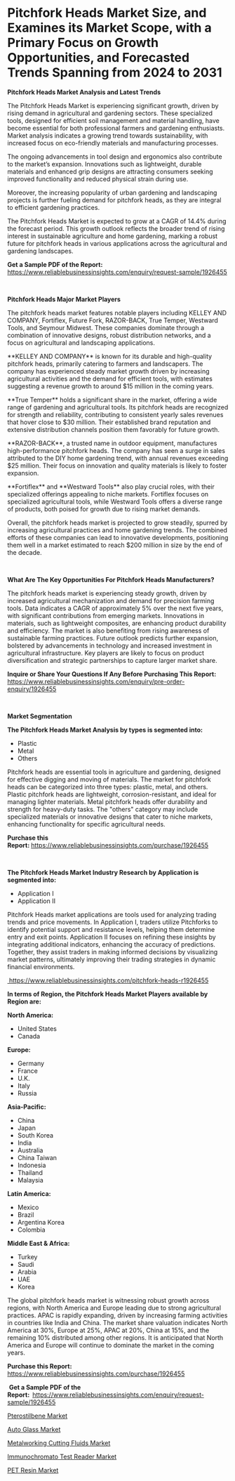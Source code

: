 <p><h1>Pitchfork Heads Market Size, and Examines its Market Scope, with a Primary Focus on Growth Opportunities, and Forecasted Trends Spanning from 2024 to 2031</h1></p><p><strong>Pitchfork Heads Market Analysis and Latest Trends</strong></p>
<p><p>The Pitchfork Heads Market is experiencing significant growth, driven by rising demand in agricultural and gardening sectors. These specialized tools, designed for efficient soil management and material handling, have become essential for both professional farmers and gardening enthusiasts. Market analysis indicates a growing trend towards sustainability, with increased focus on eco-friendly materials and manufacturing processes.</p><p>The ongoing advancements in tool design and ergonomics also contribute to the market’s expansion. Innovations such as lightweight, durable materials and enhanced grip designs are attracting consumers seeking improved functionality and reduced physical strain during use.</p><p>Moreover, the increasing popularity of urban gardening and landscaping projects is further fueling demand for pitchfork heads, as they are integral to efficient gardening practices. </p><p>The Pitchfork Heads Market is expected to grow at a CAGR of 14.4% during the forecast period. This growth outlook reflects the broader trend of rising interest in sustainable agriculture and home gardening, marking a robust future for pitchfork heads in various applications across the agricultural and gardening landscapes.</p></p>
<p><strong>Get a Sample PDF of the Report:&nbsp;</strong> <a href="https://www.reliablebusinessinsights.com/enquiry/request-sample/1926455?utm_campaign=57&utm_medium=2&utm_source=Github&utm_content=ia&utm_term=30102024&utm_id=pitchfork-heads">https://www.reliablebusinessinsights.com/enquiry/request-sample/1926455</a></p>
<p>&nbsp;</p>
<p><strong>Pitchfork Heads Major Market Players</strong></p>
<p><p>The pitchfork heads market features notable players including KELLEY AND COMPANY, Fortiflex, Future Fork, RAZOR-BACK, True Temper, Westward Tools, and Seymour Midwest. These companies dominate through a combination of innovative designs, robust distribution networks, and a focus on agricultural and landscaping applications.</p><p>**KELLEY AND COMPANY** is known for its durable and high-quality pitchfork heads, primarily catering to farmers and landscapers. The company has experienced steady market growth driven by increasing agricultural activities and the demand for efficient tools, with estimates suggesting a revenue growth to around $15 million in the coming years.</p><p>**True Temper** holds a significant share in the market, offering a wide range of gardening and agricultural tools. Its pitchfork heads are recognized for strength and reliability, contributing to consistent yearly sales revenues that hover close to $30 million. Their established brand reputation and extensive distribution channels position them favorably for future growth.</p><p>**RAZOR-BACK**, a trusted name in outdoor equipment, manufactures high-performance pitchfork heads. The company has seen a surge in sales attributed to the DIY home gardening trend, with annual revenues exceeding $25 million. Their focus on innovation and quality materials is likely to foster expansion.</p><p>**Fortiflex** and **Westward Tools** also play crucial roles, with their specialized offerings appealing to niche markets. Fortiflex focuses on specialized agricultural tools, while Westward Tools offers a diverse range of products, both poised for growth due to rising market demands.</p><p>Overall, the pitchfork heads market is projected to grow steadily, spurred by increasing agricultural practices and home gardening trends. The combined efforts of these companies can lead to innovative developments, positioning them well in a market estimated to reach $200 million in size by the end of the decade.</p></p>
<p>&nbsp;</p>
<p><strong>What Are The Key Opportunities For Pitchfork Heads Manufacturers?</strong></p>
<p><p>The pitchfork heads market is experiencing steady growth, driven by increased agricultural mechanization and demand for precision farming tools. Data indicates a CAGR of approximately 5% over the next five years, with significant contributions from emerging markets. Innovations in materials, such as lightweight composites, are enhancing product durability and efficiency. The market is also benefiting from rising awareness of sustainable farming practices. Future outlook predicts further expansion, bolstered by advancements in technology and increased investment in agricultural infrastructure. Key players are likely to focus on product diversification and strategic partnerships to capture larger market share.</p></p>
<p><strong>Inquire or Share Your Questions If Any Before Purchasing This Report:</strong> <a href="https://www.reliablebusinessinsights.com/enquiry/pre-order-enquiry/1926455?utm_campaign=57&utm_medium=2&utm_source=Github&utm_content=ia&utm_term=30102024&utm_id=pitchfork-heads">https://www.reliablebusinessinsights.com/enquiry/pre-order-enquiry/1926455</a></p>
<p>&nbsp;</p>
<p><strong>Market Segmentation</strong></p>
<p><strong>The Pitchfork Heads Market Analysis by types is segmented into:</strong></p>
<p><ul><li>Plastic</li><li>Metal</li><li>Others</li></ul></p>
<p><p>Pitchfork heads are essential tools in agriculture and gardening, designed for effective digging and moving of materials. The market for pitchfork heads can be categorized into three types: plastic, metal, and others. Plastic pitchfork heads are lightweight, corrosion-resistant, and ideal for managing lighter materials. Metal pitchfork heads offer durability and strength for heavy-duty tasks. The "others" category may include specialized materials or innovative designs that cater to niche markets, enhancing functionality for specific agricultural needs.</p></p>
<p><strong>Purchase this Report:&nbsp;</strong><a href="https://www.reliablebusinessinsights.com/purchase/1926455?utm_campaign=57&utm_medium=2&utm_source=Github&utm_content=ia&utm_term=30102024&utm_id=pitchfork-heads">https://www.reliablebusinessinsights.com/purchase/1926455</a></p>
<p>&nbsp;</p>
<p><strong>The Pitchfork Heads Market Industry Research by Application is segmented into:</strong></p>
<p><ul><li>Application I</li><li>Application II</li></ul></p>
<p><p>Pitchfork Heads market applications are tools used for analyzing trading trends and price movements. In Application I, traders utilize Pitchforks to identify potential support and resistance levels, helping them determine entry and exit points. Application II focuses on refining these insights by integrating additional indicators, enhancing the accuracy of predictions. Together, they assist traders in making informed decisions by visualizing market patterns, ultimately improving their trading strategies in dynamic financial environments.</p></p>
<p><a href="https://www.reliablebusinessinsights.com/pitchfork-heads-r1926455?utm_campaign=57&utm_medium=2&utm_source=Github&utm_content=ia&utm_term=30102024&utm_id=pitchfork-heads">&nbsp;https://www.reliablebusinessinsights.com/pitchfork-heads-r1926455</a></p>
<p><strong>In terms of Region, the Pitchfork Heads Market Players available by Region are:</strong></p>
<p>
    <p> <strong> North America: </strong>
        <ul>
            <li>United States</li>
            <li>Canada</li>
        </ul>
        </p> 
    <p> <strong> Europe: </strong>
        <ul>
            <li>Germany</li>
            <li>France</li>
            <li>U.K.</li>
            <li>Italy</li>
            <li>Russia</li>
        </ul>
        </p> 
    <p> <strong> Asia-Pacific: </strong>
        <ul>
            <li>China</li>
            <li>Japan</li>
            <li>South Korea</li>
            <li>India</li>
            <li>Australia</li>
            <li>China Taiwan</li>
            <li>Indonesia</li>
            <li>Thailand</li>
            <li>Malaysia</li>
        </ul>
        </p> 
    <p> <strong> Latin America: </strong>
        <ul>
            <li>Mexico</li>
            <li>Brazil</li>
            <li>Argentina Korea</li>
            <li>Colombia</li>
        </ul>
        </p> 
    <p> <strong> Middle East & Africa: </strong>
        <ul>
            <li>Turkey</li>
            <li>Saudi</li>
            <li>Arabia</li>
            <li>UAE</li>
            <li>Korea</li>
        </ul>
    </p>
    </p>
<p><p>The global pitchfork heads market is witnessing robust growth across regions, with North America and Europe leading due to strong agricultural practices. APAC is rapidly expanding, driven by increasing farming activities in countries like India and China. The market share valuation indicates North America at 30%, Europe at 25%, APAC at 20%, China at 15%, and the remaining 10% distributed among other regions. It is anticipated that North America and Europe will continue to dominate the market in the coming years.</p></p>
<p><strong>Purchase this Report: </strong><a href="https://www.reliablebusinessinsights.com/purchase/1926455?utm_campaign=57&utm_medium=2&utm_source=Github&utm_content=ia&utm_term=30102024&utm_id=pitchfork-heads">https://www.reliablebusinessinsights.com/purchase/1926455</a></p>
<p>&nbsp;<strong>Get a Sample PDF of the Report:&nbsp;&nbsp;</strong><a href="https://www.reliablebusinessinsights.com/enquiry/request-sample/1926455?utm_campaign=57&utm_medium=2&utm_source=Github&utm_content=ia&utm_term=30102024&utm_id=pitchfork-heads">https://www.reliablebusinessinsights.com/enquiry/request-sample/1926455</a></p>
<p><strong></strong></p>
<p><p><a href="https://www.linkedin.com/pulse/pterostilbene-market-global-analysis-trends-forecasts-wptce?utm_campaign=57&utm_medium=2&utm_source=Github&utm_content=ia&utm_term=30102024&utm_id=pitchfork-heads">Pterostilbene Market</a></p><p><a href="https://www.linkedin.com/pulse/exploring-auto-glass-market-strategic-insights-growth-opportunities-r9pre?utm_campaign=57&utm_medium=2&utm_source=Github&utm_content=ia&utm_term=30102024&utm_id=pitchfork-heads">Auto Glass Market</a></p><p><a href="https://medium.com/@hillenskras8/market-pulse-metalworking-cutting-fluids-market-the-metalworking-cutting-fluids-market-is-pivotal-472e11360dc9?utm_campaign=57&utm_medium=2&utm_source=Github&utm_content=ia&utm_term=30102024&utm_id=pitchfork-heads">Metalworking Cutting Fluids Market</a></p><p><a href="https://issuu.com/reportprime-2/docs/immunochromato-test-reader-market-s_944468e31b03a4?utm_campaign=57&utm_medium=2&utm_source=Github&utm_content=ia&utm_term=30102024&utm_id=pitchfork-heads">Immunochromato Test Reader Market</a></p><p><a href="https://medium.com/@el6kb8hanel/the-pet-resin-market-is-anticipated-to-experience-significant-growth-with-a-projected-cagr-of-14-7edd7d5ae3ba?utm_campaign=57&utm_medium=2&utm_source=Github&utm_content=ia&utm_term=30102024&utm_id=pitchfork-heads">PET Resin Market</a></p></p>